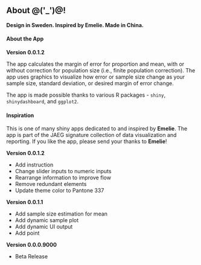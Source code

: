 ## About @('_')@!

**Design in Sweden. Inspired by Emelie. Made in China.**

#### About the App

**Version 0.0.1.2**

The app calculates the margin of error for proportion and mean, with or without correction for population size (i.e., finite population correction). The app uses graphics to visualize how error or sample size change as your sample size, standard deviation, or desired margin of error change.

The app is made possible thanks to various R packages - `shiny`, `shinydashboard`, and `ggplot2`.

#### Inspiration
This is one of many shiny apps dedicated to and inspired by **Emelie**. The app is part of the JAEG signature collection of data visualization and reporting. If you like the app, please send your thanks to **Emelie**!

**Version 0.0.1.2**
* Add instruction
* Change slider inputs to numeric inputs
* Rearrange information to improve flow
* Remove redundant elements
* Update theme color to Pantone 337

**Version 0.0.1.1**

* Add sample size estimation for mean
* Add dynamic sample plot
* Add dynamic UI output
* Add point

**Version 0.0.0.9000**

* Beta Release

